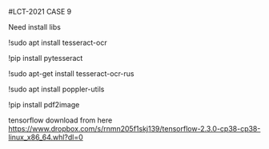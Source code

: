 #LCT-2021 CASE 9 


Need install libs

!sudo apt install tesseract-ocr

!pip install pytesseract

!sudo apt-get install tesseract-ocr-rus

!sudo apt install poppler-utils

!pip install pdf2image



tensorflow download from here https://www.dropbox.com/s/rnmn205f1skj139/tensorflow-2.3.0-cp38-cp38-linux_x86_64.whl?dl=0